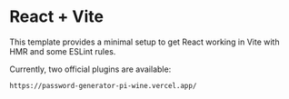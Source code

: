 # React + Vite

This template provides a minimal setup to get React working in Vite with HMR and some ESLint rules.

Currently, two official plugins are available:

```
https://password-generator-pi-wine.vercel.app/
```

